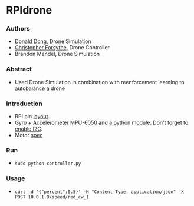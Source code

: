 # RPIdrone

### Authors
- [Donald Dong](https://www.linkedin.com/in/xdonaldong/), Drone Simulation
- [Christopher Forsythe](https://www.linkedin.com/in/ccforsythe/), Drone Controller
- Brandon Mendel, Drone Simulation
### Abstract
- Used Drone Simulation in combination with reenforcement learning to autobalance a drone
### Introduction
- RPI pin [layout](https://www.jameco.com/Jameco/workshop/circuitnotes/raspberry_pi_circuit_note_fig2a.jpg).
- Gyro + Accelerometer [MPU-6050](http://blog.bitify.co.uk/2013/11/interfacing-raspberry-pi-and-mpu-6050.html) and
    [a python module](https://github.com/Tijndagamer/mpu6050). 
    Don't forget to [enable I2C](https://www.raspberrypi.org/forums/viewtopic.php?f=28&t=97314).
- Motor [spec](https://www.robomart.com/dji-2212-920kv-brushless-motor-for-multicopter)
### Run
- `sudo python controller.py`
### Usage
- `curl -d '{"percent":0.5}' -H "Content-Type: application/json" -X POST 10.0.1.9/speed/red_cw_1`
